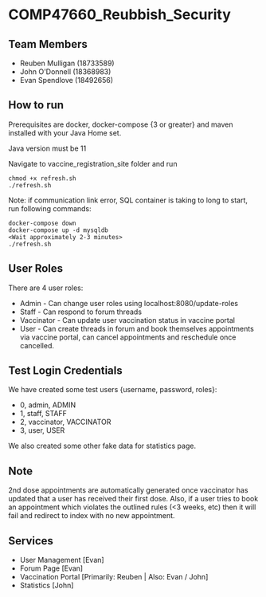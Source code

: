 # COMP47660_Reubbish_Security

## Team Members
- Reuben Mulligan (18733589)
- John O'Donnell (18368983)
- Evan Spendlove (18492656)

## How to run
Prerequisites are docker, docker-compose {3 or greater} and maven installed with your Java Home set.

Java version must be 11

Navigate to vaccine_registration_site folder and run 
```
chmod +x refresh.sh
./refresh.sh
```
Note: if communication link error, SQL container is taking to long to start, run following commands:
```
docker-compose down
docker-compose up -d mysqldb
<Wait approximately 2-3 minutes>
./refresh.sh
```

## User Roles
There are 4 user roles: 
 - Admin - Can change user roles using localhost:8080/update-roles
 - Staff - Can respond to forum threads
 - Vaccinator - Can update user vaccination status in vaccine portal
 - User - Can create threads in forum and book themselves appointments via vaccine portal, can cancel appointments and reschedule once cancelled.

## Test Login Credentials
We have created some test users {username, password, roles}:
 - 0, admin, ADMIN
 - 1, staff, STAFF
 - 2, vaccinator, VACCINATOR
 - 3, user, USER

We also created some other fake data for statistics page.

## Note
2nd dose appointments are automatically generated once vaccinator has updated that a user has received their first dose. Also, if a user tries to book an appointment which violates the outlined rules (<3 weeks, etc) then it will fail and redirect to index with no new appointment.

## Services
- User Management [Evan] 
- Forum Page [Evan] 
- Vaccination Portal [Primarily: Reuben | Also: Evan / John] 
- Statistics [John] 

